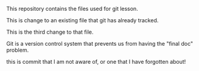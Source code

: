 This repository contains the files used for git lesson.

This is change to an existing file that git has already 
tracked.

This is the third change to that file.

Git is a version control system that prevents us from having 
the "final doc" problem.

this is commit that I am not aware of, or one that I have 
forgotten about!
